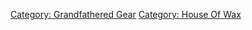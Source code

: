 [Category: Grandfathered Gear](Category:_Grandfathered_Gear "wikilink")
[Category: House Of Wax](Category:_House_Of_Wax "wikilink")
